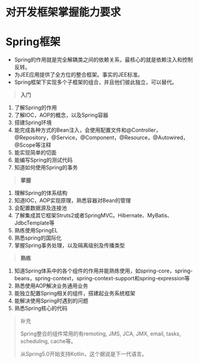 # 对开发框架掌握能力要求

# Spring框架

- Spring的作用就是完全解耦类之间的依赖关系，最核心的就是依赖注入和控制反转。
- 为JEE应用提供了全方位的整合框架。事实的JEE标准。
- Spring框架下实现多个子框架的组合，并且他们彼此独立，可以替代。

> **入门**

1. 了解Spring的作用
2. 了解IOC，AOP的概念，以及Spring容器
3. 搭建Spring环境
4. 能完成各种方式的Bean注入，会使用配置文件和@Controller，@Repository，@Service，@Component，@Resource，@Autowired，@Scope等注释
5. 能实现简单的切面
6. 能编写Spring的测试代码
7. 知道如何使用Spring的事务

> **掌握**

1. 理解Spring的体系结构
2. 知道IOC，AOP实现原理，熟悉容器对Bean的管理
3. 会配置数据源及连接池
4. 了解集成其它框架Struts2或者SpringMVC。Hibernate、MyBatis、JdbcTemplate等
5. 熟练使用SpringEL
6. 熟悉spring的国际化
7. 掌握Spring事务处理，以及隔离级别及传播类型

> **熟练**

1. 知道Spring体系中的各个组件的作用并能熟练使用，如spring-core，spring-beans，spring-context，spring-context-support和spring-expression等
2. 熟悉使用AOP解决业务通用业务
3. 能独立配置Spring相关的组件，搭建起业务系统框架
4. 能解决使用Spring时遇到的问题
5. 熟悉Spring核心的代码

> 补充
>
> Spring整合的组件常用的有remoting, JMS, JCA, JMX, email, tasks, scheduling, cache等。
>
> 从Spring5.0开始支持Kotlin，这个据说是下一代语言。
